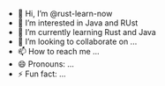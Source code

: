 - 👋 Hi, I’m @rust-learn-now
- 👀 I’m interested in Java and RUst
- 🌱 I’m currently learning Rust and Java
- 💞️ I’m looking to collaborate on ...
- 📫 How to reach me ...
- 😄 Pronouns: ...
- ⚡ Fun fact: ...

<!---
rust-learn-now/rust-learn-now is a ✨ special ✨ repository because its `README.md` (this file) appears on your GitHub profile.
You can click the Preview link to take a look at your changes.
--->
